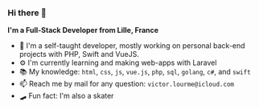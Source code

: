 ### Hi there 👋


**I'm a Full-Stack Developer from Lille, France**

- 🌱 I'm a self-taught developer, mostly working on personal back-end projects with PHP, Swift and VueJS.
- ⚙️ I'm currently learning and making web-apps with Laravel
- 📚 My knowledge: `html`, `css`, `js`, `vue.js`, `php`, `sql`, `golang`, `c#`, and `swift`
- 📫 Reach me by mail for any question: `victor.lourme@icloud.com`
- 🛹 Fun fact: I'm also a skater
